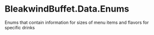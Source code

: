 # BleakwindBuffet.Data.Enums
Enums that contain information for sizes of menu items and flavors for specific drinks